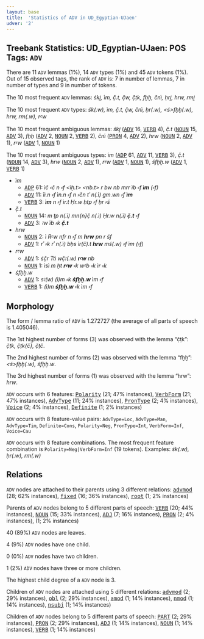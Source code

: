 ```yaml
---
layout: base
title:  'Statistics of ADV in UD_Egyptian-UJaen'
udver: '2'
---
```


## Treebank Statistics: UD_Egyptian-UJaen: POS Tags: `ADV`

There are 11 `ADV` lemmas (1%), 14 `ADV` types (1%) and 45 `ADV` tokens (1%).
Out of 15 observed tags, the rank of `ADV` is: 7 in number of lemmas, 7 in number of types and 9 in number of tokens.

The 10 most frequent `ADV` lemmas: <em>śki̯, i҆m, č̣.t, č̣w, č̣ṭk, fḫḫ, čni҆, ḥri̯, hrw, rmi̯</em>

The 10 most frequent `ADV` types:  <em>śk(.w), i҆m, č̣.t, č̣w, čni҆, ḥr(.w), <ś>fḫḫ(.w), hrw, rm(.w), rꜥw</em>

The 10 most frequent ambiguous lemmas: <em>śki̯</em> (<tt><a href="egy_ujaen-pos-ADV.html">ADV</a></tt> 16, <tt><a href="egy_ujaen-pos-VERB.html">VERB</a></tt> 4), <em>č̣.t</em> (<tt><a href="egy_ujaen-pos-NOUN.html">NOUN</a></tt> 15, <tt><a href="egy_ujaen-pos-ADV.html">ADV</a></tt> 3), <em>fḫḫ</em> (<tt><a href="egy_ujaen-pos-ADV.html">ADV</a></tt> 2, <tt><a href="egy_ujaen-pos-NOUN.html">NOUN</a></tt> 2, <tt><a href="egy_ujaen-pos-VERB.html">VERB</a></tt> 2), <em>čni҆</em> (<tt><a href="egy_ujaen-pos-PRON.html">PRON</a></tt> 4, <tt><a href="egy_ujaen-pos-ADV.html">ADV</a></tt> 2), <em>hrw</em> (<tt><a href="egy_ujaen-pos-NOUN.html">NOUN</a></tt> 2, <tt><a href="egy_ujaen-pos-ADV.html">ADV</a></tt> 1), <em>rꜥw</em> (<tt><a href="egy_ujaen-pos-ADV.html">ADV</a></tt> 1, <tt><a href="egy_ujaen-pos-NOUN.html">NOUN</a></tt> 1)

The 10 most frequent ambiguous types:  <em>i҆m</em> (<tt><a href="egy_ujaen-pos-ADP.html">ADP</a></tt> 61, <tt><a href="egy_ujaen-pos-ADV.html">ADV</a></tt> 11, <tt><a href="egy_ujaen-pos-VERB.html">VERB</a></tt> 3), <em>č̣.t</em> (<tt><a href="egy_ujaen-pos-NOUN.html">NOUN</a></tt> 14, <tt><a href="egy_ujaen-pos-ADV.html">ADV</a></tt> 3), <em>hrw</em> (<tt><a href="egy_ujaen-pos-NOUN.html">NOUN</a></tt> 2, <tt><a href="egy_ujaen-pos-ADV.html">ADV</a></tt> 1), <em>rꜥw</em> (<tt><a href="egy_ujaen-pos-ADV.html">ADV</a></tt> 1, <tt><a href="egy_ujaen-pos-NOUN.html">NOUN</a></tt> 1), <em>śfḫḫ.w</em> (<tt><a href="egy_ujaen-pos-ADV.html">ADV</a></tt> 1, <tt><a href="egy_ujaen-pos-VERB.html">VERB</a></tt> 1)


* <em>i҆m</em>
  * <tt><a href="egy_ujaen-pos-ADP.html">ADP</a></tt> 61: <em>i҆č ⸗č n ⸗f <i҆ḫ.t> <nb.t> r bw nb mrr i҆b ⸗f <b>i҆m</b> (⸗f)</em>
  * <tt><a href="egy_ujaen-pos-ADV.html">ADV</a></tt> 11: <em>i҆i҆.n ⸗f i҆n.n ⸗f n ⸗čn tʾ n(.i҆) gm.wn ⸗f <b>i҆m</b></em>
  * <tt><a href="egy_ujaen-pos-VERB.html">VERB</a></tt> 3: <em><b>i҆m</b> n ⸗f i҆r.t Ḥr.w ḥtp ⸗f ḥr ⸗ś</em>
* <em>č̣.t</em>
  * <tt><a href="egy_ujaen-pos-NOUN.html">NOUN</a></tt> 14: <em>m ṭp n(.i҆) mn{n}č̣ n(.i҆) Ḥr.w n(.i҆) <b>č̣.t</b> ⸗f</em>
  * <tt><a href="egy_ujaen-pos-ADV.html">ADV</a></tt> 3: <em>ꜣw i҆b ⸗k <b>č̣.t</b></em>
* <em>hrw</em>
  * <tt><a href="egy_ujaen-pos-NOUN.html">NOUN</a></tt> 2: <em>i҆ Rꜥw nfr n ⸗f m <b>hrw</b> pn r śf</em>
  * <tt><a href="egy_ujaen-pos-ADV.html">ADV</a></tt> 1: <em>rʾ ⸗k rʾ n(.i҆) bḥs i҆r(č).t <b>hrw</b> mś(.w) ⸗f i҆m (⸗f)</em>
* <em>rꜥw</em>
  * <tt><a href="egy_ujaen-pos-ADV.html">ADV</a></tt> 1: <em>śč̣r Tti҆ wč̣ꜣ(.w) <b>rꜥw</b> nb</em>
  * <tt><a href="egy_ujaen-pos-NOUN.html">NOUN</a></tt> 1: <em>i҆si҆ m ḫt <b>rꜥw</b> ⸗k wꜥb ⸗k i҆r ⸗k</em>
* <em>śfḫḫ.w</em>
  * <tt><a href="egy_ujaen-pos-ADV.html">ADV</a></tt> 1: <em>sꜣ(w) (i҆)m ⸗k <b>śfḫḫ.w</b> i҆m ⸗f</em>
  * <tt><a href="egy_ujaen-pos-VERB.html">VERB</a></tt> 1: <em>(i҆)m <b>śfḫḫ.w</b> ⸗k i҆m ⸗f</em>

## Morphology

The form / lemma ratio of `ADV` is 1.272727 (the average of all parts of speech is 1.405046).

The 1st highest number of forms (3) was observed with the lemma “č̣ṭk”: <em>č̣ṭk, č̣ṭk{č}, č̣ṭč</em>.

The 2nd highest number of forms (2) was observed with the lemma “fḫḫ”: <em><ś>fḫḫ(.w), śfḫḫ.w</em>.

The 3rd highest number of forms (1) was observed with the lemma “hrw”: <em>hrw</em>.

`ADV` occurs with 6 features: <tt><a href="egy_ujaen-feat-Polarity.html">Polarity</a></tt> (21; 47% instances), <tt><a href="egy_ujaen-feat-VerbForm.html">VerbForm</a></tt> (21; 47% instances), <tt><a href="egy_ujaen-feat-AdvType.html">AdvType</a></tt> (11; 24% instances), <tt><a href="egy_ujaen-feat-PronType.html">PronType</a></tt> (2; 4% instances), <tt><a href="egy_ujaen-feat-Voice.html">Voice</a></tt> (2; 4% instances), <tt><a href="egy_ujaen-feat-Definite.html">Definite</a></tt> (1; 2% instances)

`ADV` occurs with 8 feature-value pairs: `AdvType=Loc`, `AdvType=Man`, `AdvType=Tim`, `Definite=Cons`, `Polarity=Neg`, `PronType=Int`, `VerbForm=Inf`, `Voice=Cau`

`ADV` occurs with 8 feature combinations.
The most frequent feature combination is `Polarity=Neg|VerbForm=Inf` (19 tokens).
Examples: <em>śk(.w), ḥr(.w), rm(.w)</em>


## Relations

`ADV` nodes are attached to their parents using 3 different relations: <tt><a href="egy_ujaen-dep-advmod.html">advmod</a></tt> (28; 62% instances), <tt><a href="egy_ujaen-dep-fixed.html">fixed</a></tt> (16; 36% instances), <tt><a href="egy_ujaen-dep-root.html">root</a></tt> (1; 2% instances)

Parents of `ADV` nodes belong to 5 different parts of speech: <tt><a href="egy_ujaen-pos-VERB.html">VERB</a></tt> (20; 44% instances), <tt><a href="egy_ujaen-pos-NOUN.html">NOUN</a></tt> (15; 33% instances), <tt><a href="egy_ujaen-pos-ADJ.html">ADJ</a></tt> (7; 16% instances), <tt><a href="egy_ujaen-pos-PRON.html">PRON</a></tt> (2; 4% instances),  (1; 2% instances)

40 (89%) `ADV` nodes are leaves.

4 (9%) `ADV` nodes have one child.

0 (0%) `ADV` nodes have two children.

1 (2%) `ADV` nodes have three or more children.

The highest child degree of a `ADV` node is 3.

Children of `ADV` nodes are attached using 5 different relations: <tt><a href="egy_ujaen-dep-advmod.html">advmod</a></tt> (2; 29% instances), <tt><a href="egy_ujaen-dep-obl.html">obl</a></tt> (2; 29% instances), <tt><a href="egy_ujaen-dep-amod.html">amod</a></tt> (1; 14% instances), <tt><a href="egy_ujaen-dep-nmod.html">nmod</a></tt> (1; 14% instances), <tt><a href="egy_ujaen-dep-nsubj.html">nsubj</a></tt> (1; 14% instances)

Children of `ADV` nodes belong to 5 different parts of speech: <tt><a href="egy_ujaen-pos-PART.html">PART</a></tt> (2; 29% instances), <tt><a href="egy_ujaen-pos-PRON.html">PRON</a></tt> (2; 29% instances), <tt><a href="egy_ujaen-pos-ADJ.html">ADJ</a></tt> (1; 14% instances), <tt><a href="egy_ujaen-pos-NOUN.html">NOUN</a></tt> (1; 14% instances), <tt><a href="egy_ujaen-pos-VERB.html">VERB</a></tt> (1; 14% instances)

